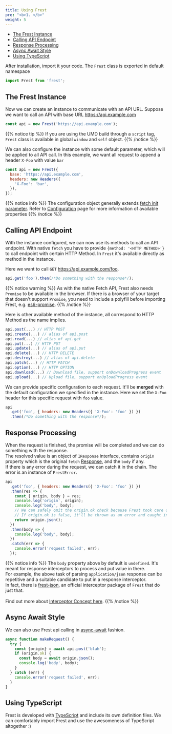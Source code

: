 ```yaml
---
title: Using Frest
pre: "<b>1. </b>"
weight: 5
---
```


<!-- TOC -->

- [The Frest Instance](#the-frest-instance)
- [Calling API Endpoint](#calling-api-endpoint)
- [Response Processing](#response-processing)
- [Async Await Style](#async-await-style)
- [Using TypeScript](#using-typescript)

<!-- /TOC -->

After installation, import it your code. The `Frest` class is exported in default namespace

```js
import Frest from 'frest';
```

## The Frest Instance

Now we can create an instance to communicate with an API URL. Suppose we want
to call an API with base URL <https://api.example.com>

```js
const api = new Frest('https://api.example.com');
```

{{% notice tip %}}
If you are using the UMD build through a `script` tag, `Frest` class is available
in global `window` and `self` object.
{{% /notice %}}

We can also configure the instance with some default parameter,
which will be applied to all API call.
In this example, we want all request to append a header `X-Foo` with value `bar`

```js
const api = new Frest({
  base: 'https://api.example.com',
  headers: new Headers({
    'X-Foo': 'bar',
  }),
});
```

{{% notice info %}}
The configuration object generally extends [fetch init parameter](https://developer.mozilla.org/en-US/docs/Web/API/WindowOrWorkerGlobalScope/fetch).
Refer to [Configuration](/usage/configuration/) page for more information of available properties
{{% /notice %}}

## Calling API Endpoint

With the instance configured, we can now use its methods to call an API endpoint.
With native `fetch` you have to provide `{method: '<HTTP METHOD>'}` to call
endpoint with certain HTTP Method. In `Frest` it's available directly as method
in the instance.

Here we want to call `GET` <https://api.example.com/foo>.

```js
api.get('foo').then(/*Do something with the response*/);
```

{{% notice warning %}}
As with the native Fetch API, Frest also needs `Promise` to be available in the
browser. If there is a browser of your target that doesn't support `Promise`,
you need to include a polyfill before importing Frest, e.g. [es6-promise](https://www.npmjs.com/package/es6-promise).
{{% /notice %}}

Here is other available method of the instance, all correspond to HTTP Method
as the name implies.

```js
api.post(...) // HTTP POST
api.create(...) // alias of api.post
api.read(...) // alias of api.get
api.put(...) // HTTP PUT
api.update(...) // alias of api.put
api.delete(...) // HTTP DELETE
api.destroy(...) // alias of api.delete
api.patch(...) // HTTP PATCH
api.option(...) // HTTP OPTION
api.download(...) // Download file, support onDownloadProgress event
api.upload(...) // Upload file, support onUploadProgress event
```

We can provide specific configuration to each request. It'll be **merged** with
the default configuration we specified in the instance. Here we set the `X-Foo`
header for this specific request with `foo` value.

```js
api
  .get('foo', { headers: new Headers({ 'X-Foo': 'foo' }) })
  .then(/*Do something with the response*/);
```

## Response Processing

When the request is finished, the promise will be completed and we can do
something with the response. <br>
The resolved value is an object of `IResponse` interface, contains `origin`
property which is the original `fetch` [Response](https://developer.mozilla.org/en-US/docs/Web/API/Response),
and the `body` if any. <br>
If there is any error during the request, we can catch it in the chain. The error
is an instance of `FrestError`.

```js
api
  .get('foo', { headers: new Headers({ 'X-Foo': 'foo' }) })
  .then(res => {
    const { origin, body } = res;
    console.log('origin', origin);
    console.log('body', body);
    // We can safely omit the origin.ok check because Frest took care of it.
    // If origin.ok is false, it'll be thrown as an error and caught in the catch block below
    return origin.json();
  })
  .then(body => {
    console.log('body', body);
  })
  .catch(err => {
    console.error('request failed', err);
  });
```

{{% notice info %}}
The `body` property above by default is `undefined`. It's meant for response interceptors
to process and put value in there.<br>
For example, the above task of parsing `application/json` response can be repetitive
and a suitable candidate to put in a response interceptor.<br>
In fact, there is [frest-json](https://www.npmjs.com/package/frest-json),
an official interceptor package of `Frest` that do just that.<br><br>
Find out more about [Interceptor Concept here](/interceptor/concept).
{{% /notice %}}

## Async Await Style

We can also use Frest api calling in [async-await](https://developer.mozilla.org/en-US/docs/Web/JavaScript/Reference/Statements/async_function) fashion.

```js
async function makeRequest() {
  try {
    const {origin} = await api.post('blah');
    if (origin.ok) {
      const body = await origin.json();
      console.log('body', body);
    }
  } catch (err) {
    console.error('request failed', err);
  }
}
```

## Using TypeScript

Frest is developed with [TypeScript](https://www.typescriptlang.org/) and include
its own definition files. We can comfortably import Frest and use the awesomeness
of TypeScript altogether :)
